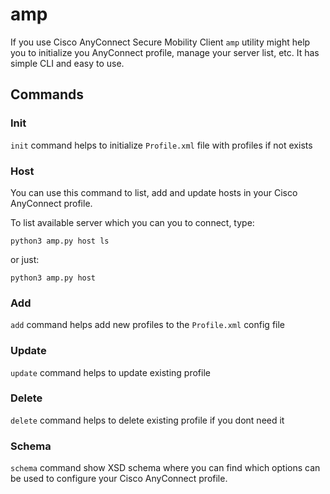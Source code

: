 # amp

If you use Cisco AnyConnect Secure Mobility Client `amp` utility might help you to initialize you AnyConnect profile, manage your server list, etc. It has simple CLI and easy to use.

## Commands

### Init

`init` command helps to initialize `Profile.xml` file with profiles if not exists

### Host

You can use this command to list, add and update hosts in your Cisco AnyConnect profile.

To list available server which you can you to connect, type:

```shell
python3 amp.py host ls
```

or just:

```shell
python3 amp.py host
```

### Add

`add` command helps add new profiles to the `Profile.xml` config file

### Update

`update` command helps to update existing profile

### Delete

`delete` command helps to delete existing profile if you dont need it

### Schema

`schema` command show XSD schema where you can find which options can be used to configure your Cisco AnyConnect profile.
